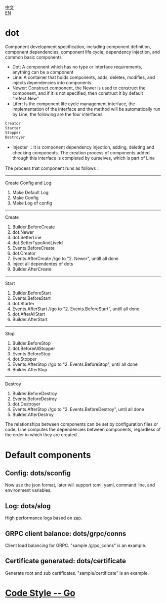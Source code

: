 [中文](./README-cn.md)  
[EN](./README.md)  
# dot  
Component development specification, including component definition, component dependencies, component life cycle, dependency injection, and common basic components  
* Dot: A component which has no type or interface requirements, anything can be a component  
* Line: A container that holds components, adds, deletes, modifies, and injects dependencies into components  
* Newer:  Construct component, the Newer is used to construct the component, and if it is not specified, then construct it by default "refect.New"
* Lifer: Is the component life cycle management interface, the implementation of the interface and the method will be automatically run by Line, the following are the four interfaces 
```go
Creator
Starter
Stopper
Destroyer
```
* Injecter ：It is component dependency injection, adding, deleting and checking components. The creation process of components added through this interface is completed by ourselves, which is part of Line   

The process that component runs as follows：  
***
Create Config and Log  
1. Make Default Log
2. Make Config 
3. Make Log of config
***
Create  
1. Builder.BeforeCreate 
2. dot.Newer
3. dot.SetterLine
4. dot.SetterTypeAndLiveId
5. Events.BeforeCreate
6. dot.Creator
7. Events.AfterCreate //go to "2. Newer", untill all done  
8. Inject all dependentes of dots  
9. Builder.AfterCreate  
***
Start  
1. Builder.BeforeStart 
2. Events.BeforeStart
3. dot.Starter
4. Events.AfterStart //go to "2. Events.BeforeStart", untill all done
5. dot.AfterAllStart
6. Builder.AfterStart  
***
Stop  
1. Builder.BeforeStop
2. dot.BeforeAllStopper
3. Events.BeforeStop
4. dot.Stopper
5. Events.AfterStop //go to "2. Events.BeforeStop", until all done
6. Builder.AfterStop  
***
Destroy  
1. Builder.BeforeDestroy 
2. Events.BeforeDestroy
3. dot.Destroyer
4. Events.AfterStop //go to "2. Events.BeforeDestroy", until all done
5. Builder.AfterDestroy  

The relationships between components can be set by configuration files or code, Line computes the dependencies between components, regardless of the order in which they are created .

# Default components 
## Config: dots/sconfig
Now use the json format,  later will support toml, yaml, command line, and environment variables.
## Log: dots/slog
High performance logs based on zap.

## GRPC client balance:  dots/grpc/conns
 Client load balancing for GRPC. "sample /grpc_conns" is an example.
## Certificate generated: dots/certificate
Generate root and sub certificates. "sample/certificate" is an example.

# [Code Style -- Go](https://github.com/scryinfo/scryg/blob/master/codestyle_go.md)

